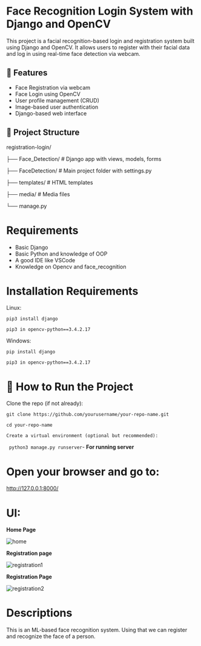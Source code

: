 # Face Recognition Login System with Django and OpenCV

This project is a facial recognition-based login and registration system built using Django and OpenCV. It allows users to register with their facial data and log in using real-time face detection via webcam.

## 🔧 Features

- Face Registration via webcam
- Face Login using OpenCV
- User profile management (CRUD)
- Image-based user authentication
- Django-based web interface

## 📂 Project Structure

registration-login/

├── Face_Detection/ # Django app with views, models, forms

├── FaceDetection/ # Main project folder with settings.py

├── templates/ # HTML templates

├── media/ # Media files

└── manage.py


# Requirements

- Basic Django
- Basic Python and knowledge of OOP
- A good IDE like VSCode
- Knowledge on Opencv and face_recognition

# Installation Requirements

 Linux:
 
``` pip3 install django ```

``` pip3 in opencv-python==3.4.2.17 ```

 Windows:
 
``` pip install django ```

``` pip3 in opencv-python==3.4.2.17 ```


# 🚀 How to Run the Project

Clone the repo (if not already):

``` git clone https://github.com/yourusername/your-repo-name.git ```

``` cd your-repo-name ```

``` Create a virtual environment (optional but recommended): ```

``` python3 manage.py runserver```- **For running server** 


# Open your browser and go to:

http://127.0.0.1:8000/

# UI:

**Home Page**

![home](https://github.com/user-attachments/assets/852df122-18fe-4821-bc70-c3a8de339627)


**Registration page** 

![registration1](https://github.com/user-attachments/assets/ebcfa05c-529d-4547-8988-1ca4c17ad43d)


**Registration Page**

![registration2](https://github.com/user-attachments/assets/6efd89e8-82b7-43d7-bced-b3bc9251694f)





# Descriptions

This is an ML-based face recognition system. Using that we can register and recognize the face of a person.

